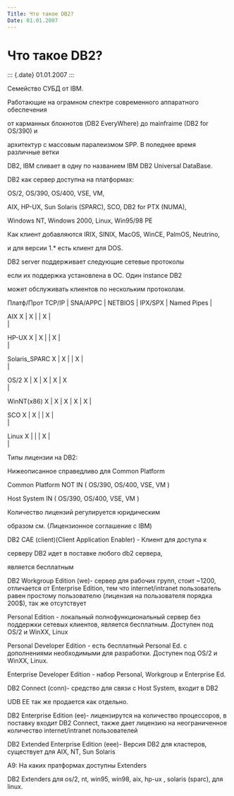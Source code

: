 ```yaml
---
Title: Что такое DB2?
Date: 01.01.2007
---
```



Что такое DB2?
==============

::: {.date}
01.01.2007
:::

Семейство СУБД  от IBM.

Работающие на ограмном спектре современного аппаратного обеспечения

от карманных блокнотов (DB2 EveryWhere) до mainfraime (DB2 for OS/390) и

архитектур с массовым паралеизмом SPP. В поледнее время различные ветки

DB2, IBM сливает в одну по названием IBM DB2 Universal DataBase.

DB2 как сервер доступна на платформах:

OS/2, OS/390, OS/400, VSE, VM,

AIX, HP-UX, Sun Solaris (SPARC), SCO, DB2 for PTX (NUMA),

Windows NT, Windows 2000, Linux, Win95/98 PE

Как клиент добавляются IRIX, SINIX, MacOS, WinCE, PalmOS, Neutrino,

и для версии 1.\* есть клиент для DOS.

DB2 server поддерживает следующие сетевые протоколы

если их поддержка установлена в ОС. Один instance DB2

может обслуживать клиентов по нескольким протоколам.

Платф/Прот TCP/IP \| SNA/APPC \| NETBIOS \| IPX/SPX \| Named Pipes \|

AIX             X   \|        X    \|         \|    X    \|            
\|

HP-UX             X   \|        X    \|         \|    X    \|          
  \|

Solaris\_SPARC X   \|        X    \|         \|    X    \|            
\|

OS/2             X   \|        X    \|    X    \|    X    \|       X    
\|

WinNT(x86)    X   \|        X    \|    X    \|    X    \|       X     \|

SCO             X   \|        X    \|         \|    X    \|            
\|

Linux             X   \|            \|         \|    X    \|            
\|

Типы лицензии на DB2:

Нижеописанное справедливо для Сommon Platform

Common Platform NOT IN ( OS/390, OS/400, VSE, VM )

Host System IN ( OS/390, OS/400, VSE, VM )

Количество лицензий регулируется юридическим

образом см. (Лицензионное соглашение с IBM)

DB2 CAE (client)(Client Application Enabler) - Клиент для доступа к

серверу DB2 идет в поставке любого db2 сервера,

является бесплатным

DB2 Workgroup Edition (we)- cервер для рабочих групп, стоит ~1200,
отличается от Enterprise Edition, тем что internet/intranet пользователь
равен простому пользователю (лицензия на пользователя порядка
200\$), так же отсутствует

Personal Edition - локальный полнофункциональный сервер без
поддержки сетевых клиентов, является бесплатным. Доступен
под OS/2 и WinXX, Linux

Personal Developer Edition - есть бесплатный Personal Ed. с
дополнениями необходимыми для разработки.
Доступен под OS/2 и WinXX, Linux.

Enterprise Developer Edition - набор Personal, Workgroup и Enterprise
Ed.

DB2 Connect (conn)- cредство для связи с Host  System, входит в DB2

UDB EE так же продается как отдельно.

DB2 Enterprise Edition (ee)- лицензирутся на количество процессоров, в
поставку входит DB2 Connect, также дает лицензию на неограниченное
количество internet/intranet пользователей

DB2 Extended Enterprise Edition (eee)- Версия DB2 для кластеров,
существует для AIX, NT, Sun Solaris

А9: На каких пратформах доступны Extenders

DB2 Extenders для os/2, nt, win95, win98, aix, hp-ux , solaris (sparc),
для linux.
